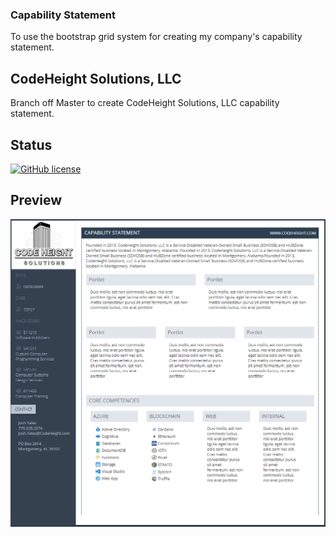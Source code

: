 ### Capability Statement

To use the bootstrap grid system for creating my company's capability statement.

## CodeHeight Solutions, LLC

Branch off Master to create CodeHeight Solutions, LLC capability statement.

## Status

[![GitHub license](https://img.shields.io/badge/license-MIT-blue.svg)](https://raw.githubusercontent.com/codeheight/capabilitystatement/master/LICENSE)

## Preview

[![Preview](https://github.com/CodeHeight/CapabilityStatement/blob/CodeHeight/assets/images/screenshotbranch.png)](https://github.com/CodeHeight/CapabilityStatement/blob/CodeHeight/assets/images/screenshotbranch.png/)
